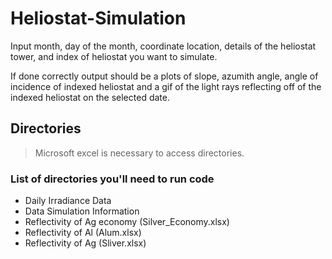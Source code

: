 # Heliostat-Simulation

Input month, day of the month, coordinate location, details of the heliostat tower, and index of heliostat you want to simulate.

If done correctly output should be a plots of slope, azumith angle, angle of incidence of indexed heliostat and a gif of the light rays
reflecting off of the indexed heliostat on the selected date.

## Directories
> Microsoft excel is necessary to access directories.
### List of directories you'll need to run code
- Daily Irradiance Data
- Data Simulation Information
- Reflectivity of Ag economy (Silver_Economy.xlsx)
- Reflectivity of Al (Alum.xlsx)
- Reflectivity of Ag (Sliver.xlsx)
